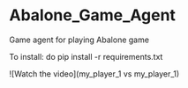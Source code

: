 # Abalone_Game_Agent
Game agent for playing Abalone game

To install: do pip install -r requirements.txt

![Watch the video](my_player_1 vs my_player_1)
